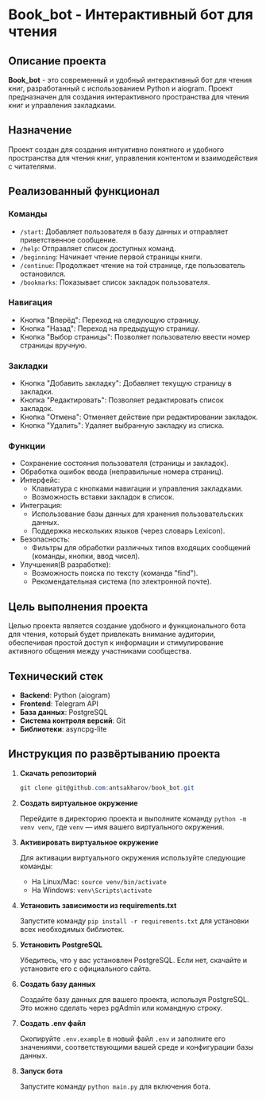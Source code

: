 # Book_bot - Интерактивный бот для чтения

## Описание проекта

**Book_bot** - это современный и удобный интерактивный бот для чтения книг, разработанный с использованием Python и aiogram. 
Проект предназначен для создания интерактивного пространства для чтения книг и управления закладками.

## Назначение

Проект создан для создания интуитивно понятного и удобного пространства для чтения книг,
управления контентом и взаимодействия с читателями.

## Реализованный функционал

### Команды

- `/start`: Добавляет пользователя в базу данных и отправляет приветственное сообщение.
- `/help`: Отправляет список доступных команд.
- `/beginning`: Начинает чтение первой страницы книги.
- `/continue`: Продолжает чтение на той странице, где пользователь остановился.
- `/bookmarks`: Показывает список закладок пользователя.

### Навигация

- Кнопка "Вперёд": Переход на следующую страницу.
- Кнопка "Назад": Переход на предыдущую страницу.
- Кнопка "Выбор страницы": Позволяет пользователю ввести номер страницы вручную.

### Закладки

- Кнопка "Добавить закладку": Добавляет текущую страницу в закладки.
- Кнопка "Редактировать": Позволяет редактировать список закладок.
- Кнопка "Отмена": Отменяет действие при редактировании закладок.
- Кнопка "Удалить": Удаляет выбранную закладку из списка.

### Функции

- Сохранение состояния пользователя (страницы и закладок).
- Обработка ошибок ввода (неправильные номера страниц).
- Интерфейс:
  - Клавиатура с кнопками навигации и управления закладками.
  - Возможность вставки закладок в список.
- Интеграция:
  - Использование базы данных для хранения пользовательских данных.
  - Поддержка нескольких языков (через словарь Lexicon).
- Безопасность:
  - Фильтры для обработки различных типов входящих сообщений (команды, кнопки, ввод чисел).
- Улучшения(В разработке):
  - Возможность поиска по тексту (команда "find").
  - Рекомендательная система (по электронной почте).

## Цель выполнения проекта

Целью проекта является создание удобного и функционального бота для чтения,
который будет привлекать внимание аудитории, обеспечивая простой доступ к информации
и стимулирование активного общения между участниками сообщества.

## Технический стек

- **Backend**: Python (aiogram)
- **Frontend**: Telegram API
- **База данных**: PostgreSQL
- **Система контроля версий**: Git
- **Библиотеки**: asyncpg-lite

## Инструкция по развёртыванию проекта
1. **Скачать репозиторий**

   ```csharp 
   git clone git@github.com:antsakharov/book_bot.git
   ```

2. **Создать виртуальное окружение**

   Перейдите в директорию проекта и выполните команду `python -m venv venv`, где `venv` — имя вашего виртуального окружения.

3. **Активировать виртуальное окружение**

   Для активации виртуального окружения используйте следующие команды:
   - На Linux/Mac: `source venv/bin/activate`
   - На Windows: `venv\Scripts\activate`

4. **Установить зависимости из requirements.txt**

   Запустите команду `pip install -r requirements.txt` для установки всех необходимых библиотек.

5. **Установить PostgreSQL**

   Убедитесь, что у вас установлен PostgreSQL. Если нет, скачайте и установите его с официального сайта.

6. **Создать базу данных**

   Создайте базу данных для вашего проекта, используя PostgreSQL. Это можно сделать через pgAdmin или командную строку.

7. **Создать .env файл**

   Скопируйте `.env.example` в новый файл `.env` и заполните его значениями, соответствующими вашей среде и конфигурации базы данных.

8. **Запуск бота**

   Запустите команду `python main.py` для включения бота.


